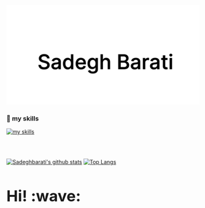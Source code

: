 [![sadegh barati](https://github.com/sadeghbarati/sadeghbarati/raw/master/assets/sadegh.svg?v=1.123)](https://sadeghbarati.ir)

### 🌱 my skills

<a href="https://github.com/tandpfun/skill-icons#readme">
  <img alt="my skills" src="https://skillicons.dev/icons?theme=light&perline=10&i=ts,js,html,css,vue,sass,tailwind,vite,git,github" />
</a>

<br><br>

<!--![Alt Text](https://c.tenor.com/Bw9HvOBaSywAAAAC/ricardo-milos.gif)-->

[![Sadeghbarati's github stats](https://github-readme-stats.vercel.app/api?username=sadeghbarati&show_icons=true&hide=stars&count_private=true)](https://github.com/anuraghazra/github-readme-stats)
[![Top Langs](https://github-readme-stats.vercel.app/api/top-langs/?username=sadeghbarati&layout=compact)](https://github.com/anuraghazra/github-readme-stats)


<!-- ![](https://komarev.com/ghpvc/?username=sadeghbarati&color=brightgreen) -->

<span class="test readMe" id="test"></span>

<h1 class="test readMe" id="readMe" style="border-bottom: 0 !important; font-size: 2.5rem !important"> Hi! :wave: </h1>



